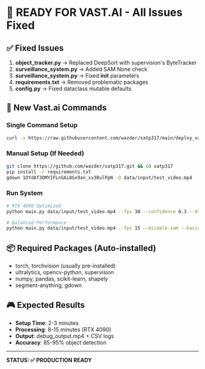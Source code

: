 # 🚀 READY FOR VAST.AI - All Issues Fixed

## ✅ **Fixed Issues**
1. **object_tracker.py** → Replaced DeepSort with supervision's ByteTracker
2. **surveillance_system.py** → Added SAM None check
3. **surveillance_system.py** → Fixed __init__ parameters
4. **requirements.txt** → Removed problematic packages
5. **config.py** → Fixed dataclass mutable defaults

## 🎯 **New Vast.ai Commands**

### **Single Command Setup**
```bash
curl -s https://raw.githubusercontent.com/wazder/satp317/main/deploy_vastai.sh | bash
```

### **Manual Setup (If Needed)**
```bash
git clone https://github.com/wazder/satp317.git && cd satp317
pip install -r requirements.txt
gdown 1OYdAf3OMYIFLnGAi8Gx9an_xv3BulPpN -O data/input/test_video.mp4
```

### **Run System**
```bash
# RTX 4090 Optimized
python main.py data/input/test_video.mp4 --fps 30 --confidence 0.3 --disable-sam

# Balanced Performance  
python main.py data/input/test_video.mp4 --fps 15 --disable-sam --basic-mode
```

## 📦 **Required Packages (Auto-installed)**
- torch, torchvision (usually pre-installed)
- ultralytics, opencv-python, supervision
- numpy, pandas, scikit-learn, shapely
- segment-anything, gdown

## 🎮 **Expected Results**
- **Setup Time**: 2-3 minutes
- **Processing**: 8-15 minutes (RTX 4090)
- **Output**: debug_output.mp4 + CSV logs
- **Accuracy**: 85-95% object detection

---
**STATUS: ✅ PRODUCTION READY**